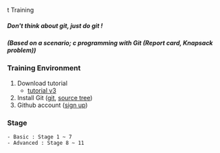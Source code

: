t Training

##### Don't think about git, just do git !
##### (Based on a scenario; c programming with Git (Report card, Knapsack problem))
### Training Environment

1. Download tutorial
    - [tutorial v3](https://www.dropbox.com/s/jwpkfn5c8d1z74y/Git-training-v3.pdf?dl=1&pv=1)
2. Install Git ([git](https://git-scm.com/downloads), [source tree](https://www.sourcetreeapp.com))
3. Github account ([sign up](https://github.com/join))

### Stage
    - Basic : Stage 1 ~ 7
    - Advanced : Stage 8 ~ 11
